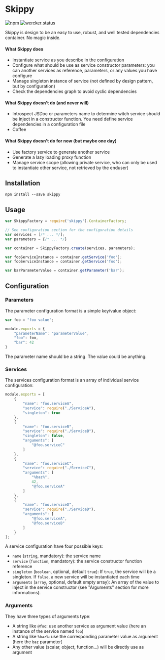 # Skippy

[![npm](https://img.shields.io/npm/v/skippy.svg)](https://www.npmjs.com/package/skippy)
[![wercker status](https://app.wercker.com/status/989f488b071de6c2787562aacef8b63c/s/master "wercker status")](https://app.wercker.com/project/bykey/989f488b071de6c2787562aacef8b63c)

Skippy is design to be an easy to use, robust, and well tested dependencies container. No magic inside.

#### What Skippy does
- Instantiate service as you describe in the configuration
- Configure what should be use as service constructor parameters: you can another services as reference, parameters, or any values you have configure
- Manage singleton instance of service (not defined by design pattern, but by configuration)
- Check the dependencies graph to avoid cyclic dependencies

#### What Skippy doesn't do (and never will)
- Introspect JSDoc or parameters name to determine witch service should be inject in a constructor function. You need define service dependencies in a configuration file
- Coffee

#### What Skippy doesn't do for now (but maybe one day)
- Use factory service to generate another service
- Generate a lazy loading proxy function
- Manage service scope (allowing private service, who can only be used to instantiate other service, not retrieved by the enduser)


## Installation

```
npm install --save skippy
```

## Usage

```javascript
var SkippyFactory = require('skippy').ContainerFactory;

// See configuration section for the configuration details
var services = [/* ... */];
var parameters = {/* ... */}

var container = SkippyFactory.create(services, parameters);

var fooServiceInstance = container.getService('foo');
var fooServiceInstance = container.getService('foo');

var barParameterValue = container.getParameter('bar');

```

## Configuration

### Parameters

The parameter configuration format is a simple key/value object:

```javascript
var foo = "foo value";

module.exports = {
    "parameterName": "parameterValue",
    "foo": foo,
    "bar": 42
}
```

The parameter name should be a string. The value could be anything.


### Services

The services configuration format is an array of individual service configuration:

```javascript
module.exports = [
    {
        "name": "foo.serviceA",
        "service": require("./ServiceA"),
        "singleton": true
    },
    {
        "name": "foo.serviceB",
        "service": require("./ServiceB"),
        "singleton": false,
        "arguments": [
            "@foo.serviceC"
        ]
    },
    {
        "name": "foo.serviceC",
        "service": require("./ServiceC"),
        "arguments": [
            "%baz%",
            42,
            "@foo.serviceA"
        ]
    },
    {
        "name": "foo.serviceD",
        "service": require("./ServiceD"),
        "arguments": [
            "@foo.serviceA",
            "@foo.serviceB"
        ]
    }
];
```

A service configuration have four possible keys:
- `name` (`string`, mandatory): the service name
- `service` (`function`, mandatory): the service constructor function reference
- `singleton` (`boolean`, optional, default `true`): If `true`, the service will be a singleton. If `false`, a new service will be instantiated each time
- `arguments` (`array`, optional, default empty array): An array of the value to inject in the service constructor (see "Arguments" section for more informations).


### Arguments

They have three types of arguments type:
- A string like `@foo`: use another service as argument value (here an instance of the service named `foo`)
- A string like `%baz%`: use the corresponding parameter value as argument (here the `baz` parameter)
- Any other value (scalar, object, function...) will be directly use as argument

